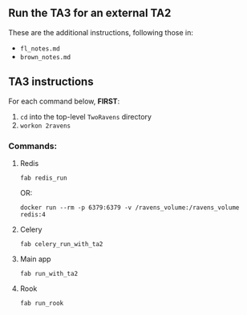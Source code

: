 ## Run the TA3 for an external TA2

These are the additional instructions, following those in:
  - `fl_notes.md`
  - `brown_notes.md`


## TA3 instructions

For each command below, **FIRST**:

1. `cd` into the top-level `TwoRavens` directory
1. `workon 2ravens`

### Commands:

1. Redis
    ```
    fab redis_run
    ```
    OR:
    ```
    docker run --rm -p 6379:6379 -v /ravens_volume:/ravens_volume redis:4
    ```
1. Celery
    ```
    fab celery_run_with_ta2
    ```
1. Main app
    ```
    fab run_with_ta2
    ```
1. Rook
    ```
    fab run_rook
    ```
